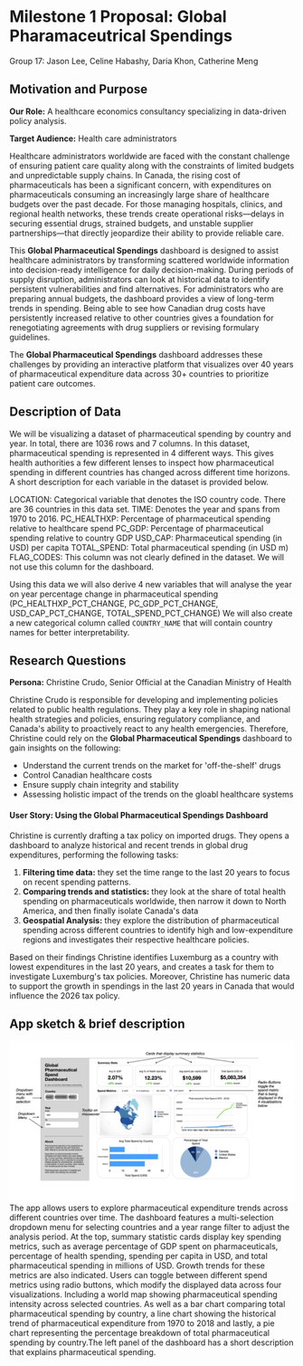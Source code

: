 # Milestone 1 Proposal: Global Pharamaceutrical Spendings

Group 17: Jason Lee, Celine Habashy, Daria Khon, Catherine Meng

## Motivation and Purpose

**Our Role:** A healthcare economics consultancy specializing in data-driven policy analysis.

**Target Audience:** Health care administrators

Healthcare administrators worldwide are faced with the constant challenge of ensuring patient care quality along with the constraints of limited budgets and unpredictable supply chains. In Canada, the rising cost of pharmaceuticals has been a significant concern, with expenditures on pharmaceuticals consuming an increasingly large share of healthcare budgets over the past decade. For those managing hospitals, clinics, and regional health networks, these trends create operational risks—delays in securing essential drugs, strained budgets, and unstable supplier partnerships—that directly jeopardize their ability to provide reliable care.

This **Global Pharmaceutical Spendings** dashboard is designed to assist healthcare administrators by transforming scattered worldwide information into decision-ready intelligence for daily decision-making. During periods of supply disruption, administrators can look at historical data to identify persistent vulnerabilities and find alternatives. For administrators who are preparing annual budgets, the dashboard provides a view of long-term trends in spending. Being able to see how Canadian drug costs have persistently increased relative to other countries gives a foundation for renegotiating agreements with drug suppliers or revising formulary guidelines.

The **Global Pharmaceutical Spendings** dashboard addresses these challenges by providing an interactive platform that visualizes over 40 years of pharmaceutical expenditure data across 30+ countries to prioritize patient care outcomes. 


## Description of Data
We will be visualizing a dataset of pharmaceutical spending by country and year. 
In total, there are 1036 rows and 7 columns. 
In this dataset, pharmaceutical spending is represented in 4 different ways. 
This gives health authorities a few different lenses to inspect how pharmaceutical spending in different countries has changed across different time horizons. 
A short description for each variable in the dataset is provided below.

LOCATION: Categorical variable that denotes the ISO country code. There are 36 countries in this data set.
TIME: Denotes the year and spans from 1970 to 2016.
PC_HEALTHXP: Percentage of pharmaceutical spending relative to healthcare spend
PC_GDP: Percentage of pharmaceutical spending relative to country GDP
USD_CAP: Pharmaceutical spending (in USD) per capita
TOTAL_SPEND: Total pharmaceutical spending (in USD m)
FLAG_CODES: This column was not clearly defined in the dataset. We will not use this column for the dashboard.

Using this data we will also derive 4 new variables that will analyse the year on year percentage change in pharmaceutical spending (PC_HEALTHXP_PCT_CHANGE, PC_GDP_PCT_CHANGE, USD_CAP_PCT_CHANGE, TOTAL_SPEND_PCT_CHANGE) 
We will also create a new categorical column called `COUNTRY_NAME` that will contain country names for better interpretability. 


## Research Questions

**Persona:** Christine Crudo, Senior Official at the Canadian Ministry of Health

Christine Crudo is responsible for developing and implementing policies related to public health regulations. They play a key role in shaping national health strategies and policies, ensuring regulatory compliance, and Canada's ability to proactively react to any health emergencies. Therefore, Christine could rely on the **Global Pharmaceutical Spendings** dashboard to gain insights on the following:
- Understand the current trends on the market for 'off-the-shelf' drugs
- Control Canadian healthcare costs
- Ensure supply chain integrity and stability
- Assessing holistic impact of the trends on the gloabl healthcare systems

#### User Story: Using the Global Pharmaceutical Spendings Dashboard

Christine is currently drafting a tax policy on imported drugs. They opens a dashboard to analyze historical and recent trends in global drug expenditures, performing the following tasks: 
1. **Filtering time data:** they set the time range to the last 20 years to focus on recent spending patterns.
2. **Comparing trends and statistics:** they look at the share of total health spending on pharmaceuticals worldwide, then narrow it down to North America, and then finally isolate Canada's data
3. **Geospatial Analysis:** they explore the distribution of pharmaceutical spending across different countries to identify high and low-expenditure regions and investigates their respective healthcare policies.

Based on their findings Christine identifies Luxemburg as a country with lowest expenditures in the last 20 years, and creates a task for them to investigate Luxemburg's tax policies. Moreover, Christine has numeric data to support the growth in spendings in the last 20 years in Canada that would influence the 2026 tax policy.

## App sketch & brief description

![Global Pharmaceutical Spendings Dashboard Sketch](../img/sketch.png)
The app allows users to explore pharmaceutical expenditure trends across different countries over time. The dashboard features a multi-selection dropdown menu for selecting countries and a year range filter to adjust the analysis period. At the top, summary statistic cards display key spending metrics, such as average percentage of GDP spent on pharmaceuticals, percentage of health spending, spending per capita in USD, and total pharmaceutical spending in millions of USD. Growth trends for these metrics are also indicated. Users can toggle between different spend metrics using radio buttons, which modify the displayed data across four visualizations. Including a world map showing pharmaceutical spending intensity across selected countries. As well as a bar chart comparing total pharmaceutical spending by country, a line chart showing the historical trend of pharmaceutical expenditure from 1970 to 2018 and lastly, a pie chart representing the percentage breakdown of total pharmaceutical spending by country.The left panel of the dashboard has a short description that explains pharmaceutical spending. 
